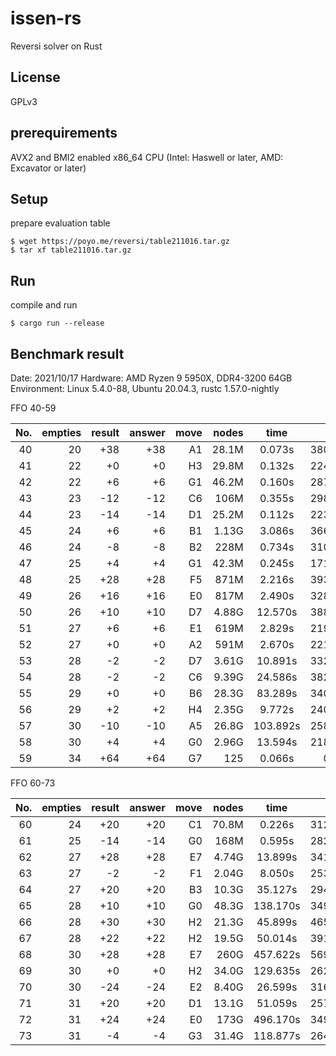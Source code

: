 # issen-rs

Reversi solver on Rust

## License

GPLv3

## prerequirements

AVX2 and BMI2 enabled x86\_64 CPU (Intel: Haswell or later, AMD: Excavator or later)

## Setup

prepare evaluation table

```Shell
$ wget https://poyo.me/reversi/table211016.tar.gz
$ tar xf table211016.tar.gz
```

## Run

compile and run

```Shell
$ cargo run --release
```

## Benchmark result

Date: 2021/10/17
Hardware: AMD Ryzen 9 5950X, DDR4-3200 64GB
Environment: Linux 5.4.0-88, Ubuntu 20.04.3, rustc 1.57.0-nightly

FFO 40-59

|No.|empties|result|answer|move|nodes|time|NPS|
|---:|---:|---:|---:|---:|---:|:--:|---:|
|40|20|+38|+38|A1|28.1M|   0.073s|380M/s|
|41|22| +0| +0|H3|29.8M|   0.132s|224M/s|
|42|22| +6| +6|G1|46.2M|   0.160s|287M/s|
|43|23|-12|-12|C6| 106M|   0.355s|298M/s|
|44|23|-14|-14|D1|25.2M|   0.112s|223M/s|
|45|24| +6| +6|B1|1.13G|   3.086s|366M/s|
|46|24| -8| -8|B2| 228M|   0.734s|310M/s|
|47|25| +4| +4|G1|42.3M|   0.245s|171M/s|
|48|25|+28|+28|F5| 871M|   2.216s|393M/s|
|49|26|+16|+16|E0| 817M|   2.490s|328M/s|
|50|26|+10|+10|D7|4.88G|  12.570s|388M/s|
|51|27| +6| +6|E1| 619M|   2.829s|219M/s|
|52|27| +0| +0|A2| 591M|   2.670s|221M/s|
|53|28| -2| -2|D7|3.61G|  10.891s|332M/s|
|54|28| -2| -2|C6|9.39G|  24.586s|382M/s|
|55|29| +0| +0|B6|28.3G|  83.289s|340M/s|
|56|29| +2| +2|H4|2.35G|   9.772s|240M/s|
|57|30|-10|-10|A5|26.8G| 103.892s|258M/s|
|58|30| +4| +4|G0|2.96G|  13.594s|218M/s|
|59|34|+64|+64|G7|  125|   0.066s|0M/s|

FFO 60-73

|No.|empties|result|answer|move|nodes|time|NPS|
|---:|---:|---:|---:|---:|---:|:--:|---:|
|60|24|+20|+20|C1|70.8M|   0.226s|312M/s|
|61|25|-14|-14|G0| 168M|   0.595s|282M/s|
|62|27|+28|+28|E7|4.74G|  13.899s|341M/s|
|63|27| -2| -2|F1|2.04G|   8.050s|253M/s|
|64|27|+20|+20|B3|10.3G|  35.127s|294M/s|
|65|28|+10|+10|G0|48.3G| 138.170s|349M/s|
|66|28|+30|+30|H2|21.3G|  45.899s|465M/s|
|67|28|+22|+22|H2|19.5G|  50.014s|391M/s|
|68|30|+28|+28|E7| 260G| 457.622s|569M/s|
|69|30| +0| +0|H2|34.0G| 129.635s|262M/s|
|70|30|-24|-24|E2|8.40G|  26.599s|316M/s|
|71|31|+20|+20|D1|13.1G|  51.059s|257M/s|
|72|31|+24|+24|E0| 173G| 496.170s|349M/s|
|73|31| -4| -4|G3|31.4G| 118.877s|264M/s|
